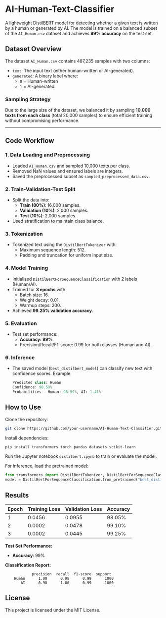 # AI-Human-Text-Classifier

A lightweight DistilBERT model for detecting whether a given text is written by a human or generated by AI. The model is trained on a balanced subset of the `AI_Human.csv` dataset and achieves **99% accuracy** on the test set.

## Dataset Overview
The dataset `AI_Human.csv` contains 487,235 samples with two columns:
- `text`: The input text (either human-written or AI-generated).
- `generated`: A binary label where:
  - `0` = Human-written
  - `1` = AI-generated.

### Sampling Strategy
Due to the large size of the dataset, we balanced it by sampling **10,000 texts from each class** (total 20,000 samples) to ensure efficient training without compromising performance.

---

## Code Workflow

### 1. Data Loading and Preprocessing
- Loaded `AI_Human.csv` and sampled 10,000 texts per class.
- Removed NaN values and ensured labels are integers.
- Saved the preprocessed subset as `sampled_preprocessed_data.csv`.

### 2. Train-Validation-Test Split
- Split the data into:
  - **Train (80%)**: 16,000 samples.
  - **Validation (10%)**: 2,000 samples.
  - **Test (10%)**: 2,000 samples.
- Used stratification to maintain class balance.

### 3. Tokenization
- Tokenized text using the `DistilBertTokenizer` with:
  - Maximum sequence length: 512.
  - Padding and truncation for uniform input size.

### 4. Model Training
- Initialized `DistilBertForSequenceClassification` with 2 labels (Human/AI).
- Trained for **3 epochs** with:
  - Batch size: 16.
  - Weight decay: 0.01.
  - Warmup steps: 200.
- Achieved **99.25% validation accuracy**.

### 5. Evaluation
- Test set performance:
  - **Accuracy: 99%**.
  - Precision/Recall/F1-score: 0.99 for both classes (Human and AI).

### 6. Inference
- The saved model (`best_distilbert_model`) can classify new text with confidence scores. Example:
  ```python
  Predicted class: Human
  Confidence: 98.59%
  Probabilities - Human: 98.59%, AI: 1.41%
  ```

## How to Use
Clone the repository:
```bash
git clone https://github.com/your-username/AI-Human-Text-Classifier.git
```

Install dependencies:
```bash
pip install transformers torch pandas datasets scikit-learn
```

Run the Jupyter notebook `distilbert.ipynb` to train or evaluate the model.

For inference, load the pretrained model:
```python
from transformers import DistilBertTokenizer, DistilBertForSequenceClassification
model = DistilBertForSequenceClassification.from_pretrained("best_distilbert_model")
```

## Results
| Epoch | Training Loss | Validation Loss | Accuracy  |
|-------|---------------|-----------------|-----------|
| 1     | 0.0456        | 0.0955          | 98.05%    |
| 2     | 0.0002        | 0.0478          | 99.10%    |
| 3     | 0.0002        | 0.0445          | 99.25%    |

**Test Set Performance:**
- **Accuracy**: 99%

**Classification Report:**
```
            precision  recall  f1-score  support
    Human      1.00      0.98      0.99      1000
       AI      0.98      1.00      0.99      1000
```

## License
This project is licensed under the MIT License.